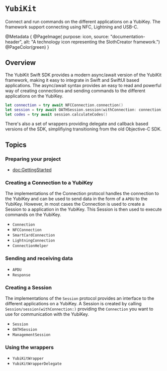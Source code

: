 # ``YubiKit``

Connect and run commands on the different applications on a YubiKey. The framework support connecting using NFC, Lightning and USB-C.

@Metadata {
    @PageImage(
        purpose: icon, 
        source: "documentation-header", 
        alt: "A technology icon representing the SlothCreator framework.")
    @PageColor(green)
}

## Overview

The YubiKit Swift SDK provides a modern async/await version of the YubiKit framework, making it easy to integrate
in Swift and SwiftUI based applications. The async/await syntax provides an easy to read and powerful way of
creating connections and sending commands to the different applications on the YubiKey.

```swift
let connection = try await NFCConnection.connection()
let session = try await OATHSession.session(withConnection: connection)
let codes = try await session.calculateCodes()
```

There's also a set of wrappers providing delegate and callback based versions of the SDK, simplifiying
transitioning from the old Objective-C SDK.

## Topics

### Preparing your project

- <doc:GettingStarted>

### Creating a Connection to a YubiKey

The implementations of the Connection protocol handles the connection to the YubiKey and can be used to send
data in the form of a ``APDU`` to the YubiKey. However, in most cases the Connection is used to create
a Session to a application in the YubiKey. This Session is then used to execute commands on the YubiKey.

- ``Connection``
- ``NFCConnection``
- ``SmartCardConnection``
- ``LightningConnection``
- ``ConnectionHelper``

### Sending and receiving data

- ``APDU``
- ``Response``

### Creating a Session

The implementations of the ``Session`` protocol provides an interface to the different applications on a YubiKey.
A Session is created by calling ``Session/session(withConnection:)`` providing the ``Connection`` you want to use for
communication with the YubiKey.

- ``Session``
- ``OATHSession``
- ``ManagementSession``

### Using the wrappers

- ``YubiKitWrapper``
- ``YubiKitWrapperDelegate``
